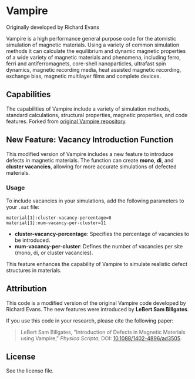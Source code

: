 # Vampire

Originally developed by Richard Evans


Vampire is a high performance general purpose code for the atomistic simulation of magnetic materials. Using a variety of common simulation methods it can calculate the equilibrium and dynamic magnetic properties of a wide variety of magnetic materials and phenomena, including ferro, ferri and antiferromagnets, core-shell nanoparticles, ultrafast spin dynamics, magnetic recording media, heat assisted magnetic recording, exchange bias, magnetic multilayer films and complete devices.

## Capabilities
The  capabilities of Vampire include a variety of simulation methods, standard calculations, structural properties, magnetic properties, and code features. Forked from [original Vampire repository](https://github.com/richard-evans/vampire).

## New Feature: Vacancy Introduction Function
This modified version of Vampire includes a new feature to introduce defects in magnetic materials. The function can create **mono**, **di**, and **cluster vacancies**, allowing for more accurate simulations of defected materials.

### **Usage**
To include vacancies in your simulations, add the following parameters to your `.mat` file:

```
material[1]:cluster-vacancy-percentage=8
material[1]:num-vacancy-per-cluster=11
```
- **cluster-vacancy-percentage**: Specifies the percentage of vacancies to be introduced.
- **num-vacancy-per-cluster**: Defines the number of vacancies per site (mono, di, or cluster vacancies).

This feature enhances the capability of Vampire to simulate realistic defect structures in materials.

## Attribution
This code is a modified version of the original Vampire code developed by Richard Evans. The new features were introduced by **LeBert Sam Billgates**.

If you use this code in your research, please cite the following paper:
> LeBert Sam Billgates, "Introduction of Defects in Magnetic Materials using Vampire," *Physica Scripta*, DOI: [10.1088/1402-4896/ad3505](https://doi.org/10.1088/1402-4896/ad3505).

## License
See the license file.

